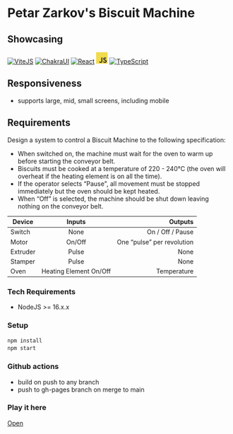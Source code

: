 # Petar Zarkov's Biscuit Machine

## Showcasing

<p align="left">
  <a href="https://vitejs.dev/" target="blank"><img title="ViteJS" alt="ViteJS" width="26" src="https://vitejs.dev/logo.svg" /></a>
  <a href="https://chakra-ui.com/" target="blank"><img title="ChakraUI" alt="ChakraUI" width="26" src="https://chakra-ui.com/favicon.png" /></a>
  <a href="https://reactjs.org/" target="blank"><img title="React" alt="React" width="26" src="https://reactnative.dev/img/pwa/manifest-icon-512.png" /></a>
  <a href="https://www.javascript.com/" target="blank"><img title="JavaScript" alt="JavaScript" width="26" src="https://raw.githubusercontent.com/github/explore/80688e429a7d4ef2fca1e82350fe8e3517d3494d/topics/javascript/javascript.png" /></a>
  <a href="https://www.typescriptlang.org/" target="blank"><img title="Typescript" alt="TypeScript" width="26px" src="https://www.typescriptlang.org/favicon-32x32.png?v=8944a05a8b601855de116c8a56d3b3ae" /></a>
</p>

## Responsiveness
- supports large, mid, small screens, including mobile

## Requirements
Design a system to control a Biscuit Machine to the 
following specification:
- When switched on, the machine must wait for the 
oven to warm up before starting the conveyor belt.
- Biscuits must be cooked at a temperature of 220 - 
240°C (the oven will overheat if the heating element is 
on all the time).
- If the operator selects “Pause", all movement must be 
stopped immediately but the oven should be kept 
heated. 
- When “Off” is selected, the machine should be shut 
down leaving nothing on the conveyor belt.

| Device        | Inputs                 | Outputs                    |
| ------------- |:-------------:         | -----:                     |
| Switch        | None                   | On / Off / Pause           |
| Motor         | On/Off                 | One “pulse” per revolution |
| Extruder      | Pulse                  | None                       |
| Stamper       | Pulse                  | None                       |
| Oven          | Heating Element On/Off | Temperature                |


### Tech Requirements
- NodeJS >= 16.x.x

### Setup

```bash
npm install
npm start
```

### Github actions

- build on push to any branch
- push to gh-pages branch on merge to main

### Play it here

<a href="https://petarzarkov.github.io/the-biscuit-machine" target="_blank">Open</a>
